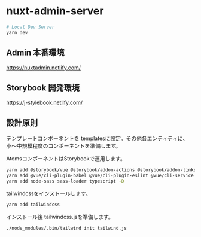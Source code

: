 # nuxt-admin-server

```bash
# Local Dev Server
yarn dev
```

## Admin 本番環境

https://nuxtadmin.netlify.com/

## Storybook 開発環境

https://j-stylebook.netlify.com/

## 設計原則

テンプレートコンポーネントを templatesに設定。その他各エンティティに、小〜中規模程度のコンポーネントを準備します。

AtomsコンポーネントはStorybookで運用します。

```bash
yarn add @storybook/vue @storybook/addon-actions @storybook/addon-links @storybook/addon -D
yarn add @vue/cli-plugin-babel @vue/cli-plugin-eslint @vue/cli-service -D
yarn add node-sass sass-loader typescript -D
```

tailwindcssをインストールします。

```bash
yarn add tailwindcss
```

インストール後 tailwindcss.jsを準備します。

```bash
./node_modules/.bin/tailwind init tailwind.js
```
